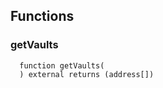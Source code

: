 


## Functions
### getVaults
```solidity
  function getVaults(
  ) external returns (address[])
```




